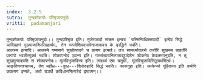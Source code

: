 ```yaml
---
index:  3.2.5
sutra:  तुन्दशोकयोः परिमृजापनुदोः
vritti:  padamanjari
---
```


	तुन्दशोकयोः परिमृजापनुदोः।। तुन्दपरिमृज इति। मृजेरजादौ संक्रम इत्यत्र `यस्मिन्विधिस्तदादौ` इत्येव सिद्धे आदिग्रहणं मुख्याजादिपरिग्रहार्थम्, तेन व्यपदेशिवद्भावेनाजादावत्र के वृरद्धिर्न भवति।
	आलस्य इत्यादि। आलस्ये गम्यमाने सुखोत्पादने च प्रत्यय इत्यर्थः। तत्र सामर्थ्यादलसे कर्त्तरि सुखस्य चाहर्तरि प्रत्ययो भवतीत्युक्तं भवति। शोकापनोद एवान्य इति। यस्संसारानित्यताद्युपदेशेन शोकमेव केवलमपनुदति, न तु सुखमुत्पादयति स शोकापनोदः। मूलविभुजादिभ्य इति। तादर्थ्य एषा चतुर्थी, मूलविभुजादिसिद्ध्यर्थमिर्त्थः। आकृतिगणश्चायम्, तेन महीध्र---कुध्र---शिरोरुहादि सिद्धं भवति। काकगुहा इति। काकेभ्यो गूहितव्या इति कर्मणि कप्रत्यय इष्यते, अतो घञर्थे कविधानमित्यत्रेदं द्रष्टव्यम्।।
